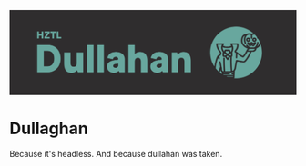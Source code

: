 ![Horizontal Dullaghan Logo](hztl-dullahan-logo.png)

# Dullaghan

Because it's headless. And because dullahan was taken.
